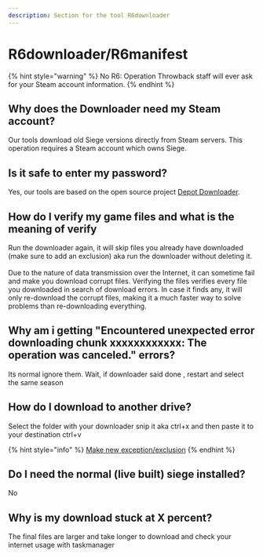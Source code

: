 ```yaml
---
description: Section for the tool R6downloader
---
```


# R6downloader/R6manifest



{% hint style="warning" %}
No R6: Operation Throwback staff will ever ask for your Steam account information.
{% endhint %}

## Why does the Downloader need my Steam account?

Our tools download old Siege versions directly from Steam servers. This operation requires a Steam account which owns Siege.

## Is it safe to enter my password?

Yes, our tools are based on the open source project [Depot Downloader](https://github.com/SteamRE/DepotDownloader).

## How do I verify my game files and what is the meaning of verify

Run the downloader again, it will skip files you already have downloaded (make sure to add an exclusion) aka run the downloader without deleting it.\
\
Due to the nature of data transmission over the Internet, it can sometime fail and make you download corrupt files. Verifying the files verifies every file you downloaded in search of download errors. In case it finds any, it will only re-download the corrupt files, making it a much faster way to solve problems than re-downloading everything.

## Why am i getting "Encountered unexpected error downloading chunk xxxxxxxxxxxx: The operation was canceled." errors?

Its normal ignore them. Wait, if downloader said done , restart and select the same season

## How do I download to another drive?

Select the folder with your downloader snip it aka ctrl+x and then paste it to your destination ctrl+v

{% hint style="info" %}
[Make new exception/exclusion](antivirus.md#how-to-make-an-excpetion-exclusion)
{% endhint %}

## Do I need the normal (live built) siege installed?

No

## Why is my download stuck at X percent?

The final files are larger and take longer to download and check your internet usage with taskmanager
